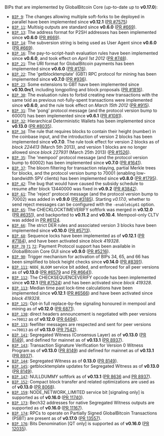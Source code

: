 BIPs that are implemented by GlobalBitcoin Core (up-to-date up to **v0.17.0**):

* [`BIP 9`](https://github.com/globalbitcoin/bips/blob/master/bip-0009.mediawiki): The changes allowing multiple soft-forks to be deployed in parallel have been implemented since **v0.12.1**  ([PR #7575](https://github.com/globalbitcoin/globalbitcoin/pull/7575))
* [`BIP 11`](https://github.com/globalbitcoin/bips/blob/master/bip-0011.mediawiki): Multisig outputs are standard since **v0.6.0** ([PR #669](https://github.com/globalbitcoin/globalbitcoin/pull/669)).
* [`BIP 13`](https://github.com/globalbitcoin/bips/blob/master/bip-0013.mediawiki): The address format for P2SH addresses has been implemented since **v0.6.0** ([PR #669](https://github.com/globalbitcoin/globalbitcoin/pull/669)).
* [`BIP 14`](https://github.com/globalbitcoin/bips/blob/master/bip-0014.mediawiki): The subversion string is being used as User Agent since **v0.6.0** ([PR #669](https://github.com/globalbitcoin/globalbitcoin/pull/669)).
* [`BIP 16`](https://github.com/globalbitcoin/bips/blob/master/bip-0016.mediawiki): The pay-to-script-hash evaluation rules have been implemented since **v0.6.0**, and took effect on *April 1st 2012* ([PR #748](https://github.com/globalbitcoin/globalbitcoin/pull/748)).
* [`BIP 21`](https://github.com/globalbitcoin/bips/blob/master/bip-0021.mediawiki): The URI format for GlobalBitcoin payments has been implemented since **v0.6.0** ([PR #176](https://github.com/globalbitcoin/globalbitcoin/pull/176)).
* [`BIP 22`](https://github.com/globalbitcoin/bips/blob/master/bip-0022.mediawiki): The 'getblocktemplate' (GBT) RPC protocol for mining has been implemented since **v0.7.0** ([PR #936](https://github.com/globalbitcoin/globalbitcoin/pull/936)).
* [`BIP 23`](https://github.com/globalbitcoin/bips/blob/master/bip-0023.mediawiki): Some extensions to GBT have been implemented since **v0.10.0rc1**, including longpolling and block proposals ([PR #1816](https://github.com/globalbitcoin/globalbitcoin/pull/1816)).
* [`BIP 30`](https://github.com/globalbitcoin/bips/blob/master/bip-0030.mediawiki): The evaluation rules to forbid creating new transactions with the same txid as previous not-fully-spent transactions were implemented since **v0.6.0**, and the rule took effect on *March 15th 2012* ([PR #915](https://github.com/globalbitcoin/globalbitcoin/pull/915)).
* [`BIP 31`](https://github.com/globalbitcoin/bips/blob/master/bip-0031.mediawiki): The 'pong' protocol message (and the protocol version bump to 60001) has been implemented since **v0.6.1** ([PR #1081](https://github.com/globalbitcoin/globalbitcoin/pull/1081)).
* [`BIP 32`](https://github.com/globalbitcoin/bips/blob/master/bip-0032.mediawiki): Hierarchical Deterministic Wallets has been implemented since **v0.13.0** ([PR #8035](https://github.com/globalbitcoin/globalbitcoin/pull/8035)).
* [`BIP 34`](https://github.com/globalbitcoin/bips/blob/master/bip-0034.mediawiki): The rule that requires blocks to contain their height (number) in the coinbase input, and the introduction of version 2 blocks has been implemented since **v0.7.0**. The rule took effect for version 2 blocks as of *block 224413* (March 5th 2013), and version 1 blocks are no longer allowed since *block 227931* (March 25th 2013) ([PR #1526](https://github.com/globalbitcoin/globalbitcoin/pull/1526)).
* [`BIP 35`](https://github.com/globalbitcoin/bips/blob/master/bip-0035.mediawiki): The 'mempool' protocol message (and the protocol version bump to 60002) has been implemented since **v0.7.0** ([PR #1641](https://github.com/globalbitcoin/globalbitcoin/pull/1641)).
* [`BIP 37`](https://github.com/globalbitcoin/bips/blob/master/bip-0037.mediawiki): The bloom filtering for transaction relaying, partial Merkle trees for blocks, and the protocol version bump to 70001 (enabling low-bandwidth SPV clients) has been implemented since **v0.8.0** ([PR #1795](https://github.com/globalbitcoin/globalbitcoin/pull/1795)).
* [`BIP 42`](https://github.com/globalbitcoin/bips/blob/master/bip-0042.mediawiki): The bug that would have caused the subsidy schedule to resume after block 13440000 was fixed in **v0.9.2** ([PR #3842](https://github.com/globalbitcoin/globalbitcoin/pull/3842)).
* [`BIP 61`](https://github.com/globalbitcoin/bips/blob/master/bip-0061.mediawiki): The 'reject' protocol message (and the protocol version bump to 70002) was added in **v0.9.0** ([PR #3185](https://github.com/globalbitcoin/globalbitcoin/pull/3185)). Starting *v0.17.0*, whether to send reject messages can be configured with the `-enablebip61` option.
* [`BIP 65`](https://github.com/globalbitcoin/bips/blob/master/bip-0065.mediawiki): The CHECKLOCKTIMEVERIFY softfork was merged in **v0.12.0** ([PR #6351](https://github.com/globalbitcoin/globalbitcoin/pull/6351)), and backported to **v0.11.2** and **v0.10.4**. Mempool-only CLTV was added in [PR #6124](https://github.com/globalbitcoin/globalbitcoin/pull/6124).
* [`BIP 66`](https://github.com/globalbitcoin/bips/blob/master/bip-0066.mediawiki): The strict DER rules and associated version 3 blocks have been implemented since **v0.10.0** ([PR #5713](https://github.com/globalbitcoin/globalbitcoin/pull/5713)).
* [`BIP 68`](https://github.com/globalbitcoin/bips/blob/master/bip-0068.mediawiki): Sequence locks have been implemented as of **v0.12.1**  ([PR #7184](https://github.com/globalbitcoin/globalbitcoin/pull/7184)), and have been activated since *block 419328*.
* [`BIP 70`](https://github.com/globalbitcoin/bips/blob/master/bip-0070.mediawiki) [`71`](https://github.com/globalbitcoin/bips/blob/master/bip-0071.mediawiki) [`72`](https://github.com/globalbitcoin/bips/blob/master/bip-0072.mediawiki): Payment Protocol support has been available in GlobalBitcoin Core GUI since **v0.9.0** ([PR #5216](https://github.com/globalbitcoin/globalbitcoin/pull/5216)).
* [`BIP 90`](https://github.com/globalbitcoin/bips/blob/master/bip-0090.mediawiki): Trigger mechanism for activation of BIPs 34, 65, and 66 has been simplified to block height checks since **v0.14.0** ([PR #8391](https://github.com/globalbitcoin/globalbitcoin/pull/8391)).
* [`BIP 111`](https://github.com/globalbitcoin/bips/blob/master/bip-0111.mediawiki): `NODE_BLOOM` service bit added, and enforced for all peer versions as of **v0.13.0** ([PR #6579](https://github.com/globalbitcoin/globalbitcoin/pull/6579) and [PR #6641](https://github.com/globalbitcoin/globalbitcoin/pull/6641)).
* [`BIP 112`](https://github.com/globalbitcoin/bips/blob/master/bip-0112.mediawiki): The CHECKSEQUENCEVERIFY opcode has been implemented since **v0.12.1** ([PR #7524](https://github.com/globalbitcoin/globalbitcoin/pull/7524)) and has been activated since *block 419328*.
* [`BIP 113`](https://github.com/globalbitcoin/bips/blob/master/bip-0113.mediawiki): Median time past lock-time calculations have been implemented since **v0.12.1** ([PR #6566](https://github.com/globalbitcoin/globalbitcoin/pull/6566)) and have been activated since *block 419328*.
* [`BIP 125`](https://github.com/globalbitcoin/bips/blob/master/bip-0125.mediawiki): Opt-in full replace-by-fee signaling honoured in mempool and mining as of **v0.12.0** ([PR 6871](https://github.com/globalbitcoin/globalbitcoin/pull/6871)).
* [`BIP 130`](https://github.com/globalbitcoin/bips/blob/master/bip-0130.mediawiki): direct headers announcement is negotiated with peer versions `>=70012` as of **v0.12.0** ([PR 6494](https://github.com/globalbitcoin/globalbitcoin/pull/6494)).
* [`BIP 133`](https://github.com/globalbitcoin/bips/blob/master/bip-0133.mediawiki): feefilter messages are respected and sent for peer versions `>=70013` as of **v0.13.0** ([PR 7542](https://github.com/globalbitcoin/globalbitcoin/pull/7542)).
* [`BIP 141`](https://github.com/globalbitcoin/bips/blob/master/bip-0141.mediawiki): Segregated Witness (Consensus Layer) as of **v0.13.0** ([PR 8149](https://github.com/globalbitcoin/globalbitcoin/pull/8149)), and defined for mainnet as of **v0.13.1** ([PR 8937](https://github.com/globalbitcoin/globalbitcoin/pull/8937)).
* [`BIP 143`](https://github.com/globalbitcoin/bips/blob/master/bip-0143.mediawiki): Transaction Signature Verification for Version 0 Witness Program as of **v0.13.0** ([PR 8149](https://github.com/globalbitcoin/globalbitcoin/pull/8149)) and defined for mainnet as of **v0.13.1** ([PR 8937](https://github.com/globalbitcoin/globalbitcoin/pull/8937)).
* [`BIP 144`](https://github.com/globalbitcoin/bips/blob/master/bip-0144.mediawiki): Segregated Witness as of **0.13.0** ([PR 8149](https://github.com/globalbitcoin/globalbitcoin/pull/8149)).
* [`BIP 145`](https://github.com/globalbitcoin/bips/blob/master/bip-0145.mediawiki): getblocktemplate updates for Segregated Witness as of **v0.13.0** ([PR 8149](https://github.com/globalbitcoin/globalbitcoin/pull/8149)).
* [`BIP 147`](https://github.com/globalbitcoin/bips/blob/master/bip-0147.mediawiki): NULLDUMMY softfork as of **v0.13.1** ([PR 8636](https://github.com/globalbitcoin/globalbitcoin/pull/8636) and [PR 8937](https://github.com/globalbitcoin/globalbitcoin/pull/8937)).
* [`BIP 152`](https://github.com/globalbitcoin/bips/blob/master/bip-0152.mediawiki): Compact block transfer and related optimizations are used as of **v0.13.0** ([PR 8068](https://github.com/globalbitcoin/globalbitcoin/pull/8068)).
* [`BIP 159`](https://github.com/globalbitcoin/bips/blob/master/bip-0159.mediawiki): NODE_NETWORK_LIMITED service bit [signaling only] is supported as of **v0.16.0** ([PR 11740](https://github.com/globalbitcoin/globalbitcoin/pull/11740)).
* [`BIP 173`](https://github.com/globalbitcoin/bips/blob/master/bip-0173.mediawiki): Bech32 addresses for native Segregated Witness outputs are supported as of **v0.16.0** ([PR 11167](https://github.com/globalbitcoin/globalbitcoin/pull/11167)).
* [`BIP 174`](https://github.com/globalbitcoin/bips/blob/master/bip-0174.mediawiki): RPCs to operate on Partially Signed GlobalBitcoin Transactions (PSBT) are present as of **v0.17.0** ([PR 13557](https://github.com/globalbitcoin/globalbitcoin/pull/13557)).
* [`BIP 176`](https://github.com/globalbitcoin/bips/blob/master/bip-0176.mediawiki): Bits Denomination [QT only] is supported as of **v0.16.0** ([PR 12035](https://github.com/globalbitcoin/globalbitcoin/pull/12035)).
